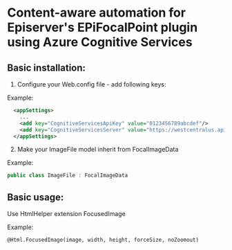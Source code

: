# Content-aware automation for Episerver's EPiFocalPoint plugin using Azure Cognitive Services

## Basic installation:

1. Configure your Web.config file - add following keys:

Example:

```xml
  <appSettings>
    ...
    <add key="CognitiveServicesApiKey" value="0123456789abcdef"/>
    <add key="CognitiveServicesServer" value="https://westcentralus.api.cognitive.microsoft.com"/>
  </appSettings>
```

2. Make your ImageFile model inherit from FocalImageData

Example:

```csharp
public class ImageFile : FocalImageData
```

## Basic usage:

Use HtmlHelper extension FocusedImage

Example:

```html
@Html.FocusedImage(image, width, height, forceSize, noZoomout)
```